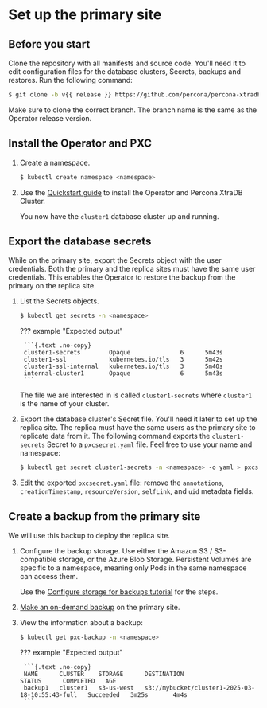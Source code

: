 # Set up the primary site

## Before you start

Clone the repository with all manifests and source code. You'll need it to edit configuration files for the database clusters, Secrets, backups and restores. Run the following command:

```{.bash data-prompt="$" }
$ git clone -b v{{ release }} https://github.com/percona/percona-xtradb-cluster-operator
```

Make sure to clone the correct branch. The branch name is the same as the Operator release version. 

## Install the Operator and PXC

1. Create a namespace.  

    ```{.bash data-prompt="$" }
	$ kubectl create namespace <namespace>
	```

2. Use the [Quickstart guide](kubectl.md) to install the Operator and Percona XtraDB Cluster. 

    You now have the `cluster1` database cluster up and running.


## Export the database secrets

While on the primary site, export the Secrets object with the user credentials. Both the primary and the replica sites must have the same user credentials. This enables the Operator to restore the backup from the primary on the replica site.

1. List the Secrets objects. 

	```{.bash data-prompt="$" }
	$ kubectl get secrets -n <namespace>
	```

    ??? example "Expected output"

        ```{.text .no-copy}
        cluster1-secrets        Opaque              6      5m43s
        cluster1-ssl            kubernetes.io/tls   3      5m42s
        cluster1-ssl-internal   kubernetes.io/tls   3      5m40s
        internal-cluster1       Opaque              6      5m43s
        ```

    The file we are interested in is called `cluster1-secrets` where `cluster1` is the name of your cluster.

2. Export the database cluster's Secret file. You'll need it later to set up the replica site. The replica must have the same users as the primary site to replicate data from it. The following command exports the `cluster1-secrets` Secret to a `pxcsecret.yaml` file. Feel free to use your name and namespace:
    
    ```{.bash data-prompt="$" }
	$ kubectl get secret cluster1-secrets -n <namespace> -o yaml > pxcsecret.yaml
	```

3. Edit the exported `pxcsecret.yaml` file: remove the `annotations`, `creationTimestamp`, `resourceVersion`, `selfLink`, and `uid` metadata fields.  


## Create a backup from the primary site

We will use this backup to deploy the replica site.

1. Configure the backup storage. Use either the Amazon S3 / S3-compatible storage, or the Azure Blob Storage. Persistent Volumes are specific to a namespace, meaning only Pods in the same namespace can access them.  

    Use the [Configure storage for backups tutorial](backups-storage.md) for the steps.

2. [Make an on-demand backup](backup-tutorial.md#make-a-logical-backup) on the primary site.
3. View the information about a backup:

    ```{.bash data-prompt="$" }
    $ kubectl get pxc-backup -n <namespace>
    ```

    ??? example "Expected output"

		```{.text .no-copy}
		NAME      CLUSTER    STORAGE      DESTINATION                                               STATUS      COMPLETED   AGE
		backup1   cluster1   s3-us-west   s3://mybucket/cluster1-2025-03-18-10:55:43-full   Succeeded   3m25s       4m4s
		```
